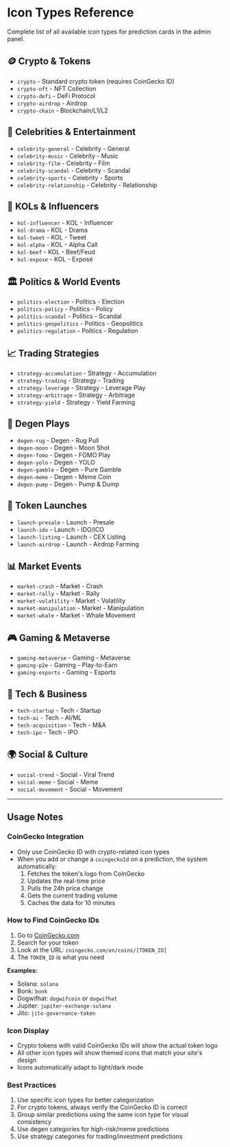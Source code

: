 # Icon Types Reference

Complete list of all available icon types for prediction cards in the admin panel.

## 🪙 Crypto & Tokens
- `crypto` - Standard crypto token (requires CoinGecko ID)
- `crypto-nft` - NFT Collection
- `crypto-defi` - DeFi Protocol
- `crypto-airdrop` - Airdrop
- `crypto-chain` - Blockchain/L1/L2

## 👤 Celebrities & Entertainment
- `celebrity-general` - Celebrity - General
- `celebrity-music` - Celebrity - Music
- `celebrity-film` - Celebrity - Film
- `celebrity-scandal` - Celebrity - Scandal
- `celebrity-sports` - Celebrity - Sports
- `celebrity-relationship` - Celebrity - Relationship

## 📢 KOLs & Influencers
- `kol-influencer` - KOL - Influencer
- `kol-drama` - KOL - Drama
- `kol-tweet` - KOL - Tweet
- `kol-alpha` - KOL - Alpha Call
- `kol-beef` - KOL - Beef/Feud
- `kol-expose` - KOL - Exposé

## 🏛️ Politics & World Events
- `politics-election` - Politics - Election
- `politics-policy` - Politics - Policy
- `politics-scandal` - Politics - Scandal
- `politics-geopolitics` - Politics - Geopolitics
- `politics-regulation` - Politics - Regulation

## 📈 Trading Strategies
- `strategy-accumulation` - Strategy - Accumulation
- `strategy-trading` - Strategy - Trading
- `strategy-leverage` - Strategy - Leverage Play
- `strategy-arbitrage` - Strategy - Arbitrage
- `strategy-yield` - Strategy - Yield Farming

## 🎲 Degen Plays
- `degen-rug` - Degen - Rug Pull
- `degen-moon` - Degen - Moon Shot
- `degen-fomo` - Degen - FOMO Play
- `degen-yolo` - Degen - YOLO
- `degen-gamble` - Degen - Pure Gamble
- `degen-meme` - Degen - Meme Coin
- `degen-pump` - Degen - Pump & Dump

## 🚀 Token Launches
- `launch-presale` - Launch - Presale
- `launch-ido` - Launch - IDO/ICO
- `launch-listing` - Launch - CEX Listing
- `launch-airdrop` - Launch - Airdrop Farming

## 📊 Market Events
- `market-crash` - Market - Crash
- `market-rally` - Market - Rally
- `market-volatility` - Market - Volatility
- `market-manipulation` - Market - Manipulation
- `market-whale` - Market - Whale Movement

## 🎮 Gaming & Metaverse
- `gaming-metaverse` - Gaming - Metaverse
- `gaming-p2e` - Gaming - Play-to-Earn
- `gaming-esports` - Gaming - Esports

## 🏢 Tech & Business
- `tech-startup` - Tech - Startup
- `tech-ai` - Tech - AI/ML
- `tech-acquisition` - Tech - M&A
- `tech-ipo` - Tech - IPO

## 🌍 Social & Culture
- `social-trend` - Social - Viral Trend
- `social-meme` - Social - Meme
- `social-movement` - Social - Movement

---

## Usage Notes

### CoinGecko Integration
- Only use CoinGecko ID with crypto-related icon types
- When you add or change a `coingeckoId` on a prediction, the system automatically:
  1. Fetches the token's logo from CoinGecko
  2. Updates the real-time price
  3. Pulls the 24h price change
  4. Gets the current trading volume
  5. Caches the data for 10 minutes

### How to Find CoinGecko IDs
1. Go to [CoinGecko.com](https://www.coingecko.com)
2. Search for your token
3. Look at the URL: `coingecko.com/en/coins/[TOKEN_ID]`
4. The `TOKEN_ID` is what you need

**Examples:**
- Solana: `solana`
- Bonk: `bonk`
- Dogwifhat: `dogwifcoin` or `dogwifhat`
- Jupiter: `jupiter-exchange-solana`
- Jito: `jito-governance-token`

### Icon Display
- Crypto tokens with valid CoinGecko IDs will show the actual token logo
- All other icon types will show themed icons that match your site's design
- Icons automatically adapt to light/dark mode

### Best Practices
1. Use specific icon types for better categorization
2. For crypto tokens, always verify the CoinGecko ID is correct
3. Group similar predictions using the same icon type for visual consistency
4. Use degen categories for high-risk/meme predictions
5. Use strategy categories for trading/investment predictions

